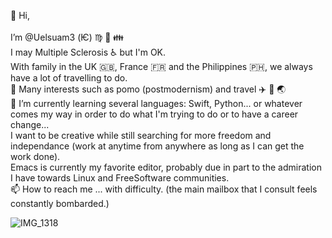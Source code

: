  👋 Hi, <br>
 <br>I’m @Uelsuam3 (Ѥ) :virgo: :goat: :family: <br>
I may Multiple Sclerosis :wheelchair: but I'm OK.
<br>With family in the UK :uk:, France :fr: and the Philippines :philippines:, we always have a lot of travelling to do. 
<br>👀 Many interests such as pomo (postmodernism) and travel :airplane: :mountain_railway: :earth_asia: <br>
🌱 I’m currently learning several languages: Swift, Python... or whatever comes my way in order to do what I'm trying to do or to have a career change...
<br>I want to be creative while still searching for more freedom and independance (work at anytime from anywhere as long as I can get the work done).
<br>Emacs is currently my favorite editor, probably due in part to the admiration I have towards Linux and FreeSoftware communities.
<br>📫 How to reach me ... with difficulty. (the main mailbox that I consult feels constantly bombarded.)

<!---
Uelsuam3/Uelsuam3 is a ✨ special ✨ repository because its `README.md` (this file) appears on your GitHub profile.
You can click the Preview link to take a look at your changes.
--->
![IMG_1318](https://user-images.githubusercontent.com/87491444/156931685-7561654e-60df-415a-827e-5012a238394f.JPG)
